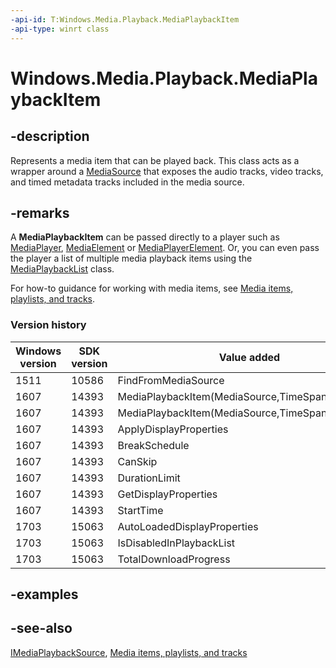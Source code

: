 ```yaml
---
-api-id: T:Windows.Media.Playback.MediaPlaybackItem
-api-type: winrt class
---
```


<!-- Class syntax.
public class MediaPlaybackItem : Windows.Media.Playback.IMediaPlaybackItem, Windows.Media.Playback.IMediaPlaybackItem2, Windows.Media.Playback.IMediaPlaybackItem3, Windows.Media.Playback.IMediaPlaybackSource
-->

# Windows.Media.Playback.MediaPlaybackItem

## -description
Represents a media item that can be played back. This class acts as a wrapper around a [MediaSource](../windows.media.core/mediasource.md) that exposes the audio tracks, video tracks, and timed metadata tracks included in the media source.

## -remarks
A **MediaPlaybackItem** can be passed directly to a player such as [MediaPlayer](mediaplayer.md), [MediaElement](../windows.ui.xaml.controls/mediaelement.md) or [MediaPlayerElement](../windows.ui.xaml.controls/mediaplayerelement.md). Or, you can even pass the player a list of multiple media playback items using the [MediaPlaybackList](mediaplaybacklist.md) class.

For how-to guidance for working with media items, see [Media items, playlists, and tracks](https://msdn.microsoft.com/windows/uwp/audio-video-camera/media-playback-with-mediasource).

### Version history

| Windows version | SDK version | Value added |
| -- | -- | -- |
| 1511 | 10586 | FindFromMediaSource |
| 1607 | 14393 | MediaPlaybackItem(MediaSource,TimeSpan) |
| 1607 | 14393 | MediaPlaybackItem(MediaSource,TimeSpan,TimeSpan) |
| 1607 | 14393 | ApplyDisplayProperties |
| 1607 | 14393 | BreakSchedule |
| 1607 | 14393 | CanSkip |
| 1607 | 14393 | DurationLimit |
| 1607 | 14393 | GetDisplayProperties |
| 1607 | 14393 | StartTime |
| 1703 | 15063 | AutoLoadedDisplayProperties |
| 1703 | 15063 | IsDisabledInPlaybackList |
| 1703 | 15063 | TotalDownloadProgress |

## -examples

## -see-also
[IMediaPlaybackSource](imediaplaybacksource.md), [Media items, playlists, and tracks](https://msdn.microsoft.com/windows/uwp/audio-video-camera/media-playback-with-mediasource)
